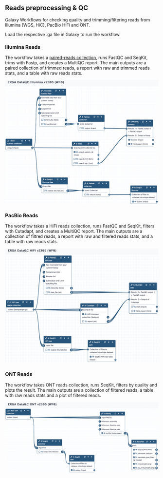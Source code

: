 ## Reads preprocessing & QC
Galaxy Workflows for checking quality and trimming/filtering reads from Illumina (WGS, HiC), PacBio HiFi and ONT.

Load the respective .ga file in Galaxy to run the workflow.


### Illumina Reads
The workflow takes a [paired-reads collection](https://training.galaxyproject.org/training-material/topics/galaxy-interface/tutorials/collections/tutorial.html), runs FastQC and SeqKit, trims with Fastp, and creates a MultiQC report. The main outputs are a paired collection of trimmed reads, a report with raw and trimmed reads stats, and a table with raw reads stats.

![QCillu2305](pics/QCillu2305.png)


### PacBio Reads
The workflow takes a HiFi reads collection, runs FastQC and SeqKit, filters with Cutadapt, and creates a MultiQC report. The main outputs are a collection of filtred reads, a report with raw and filtered reads stats, and a table with raw reads stats.

![QChifi2305](pics/QChifi2305.png)

### ONT Reads
The workflow takes ONT reads collection, runs SeqKit, filters by quality and plots the result. The main outputs are a collection of filtered reads, a table with raw reads stats and a plot of filtered reads.

![QCont2305](pics/QCont2305.png)



